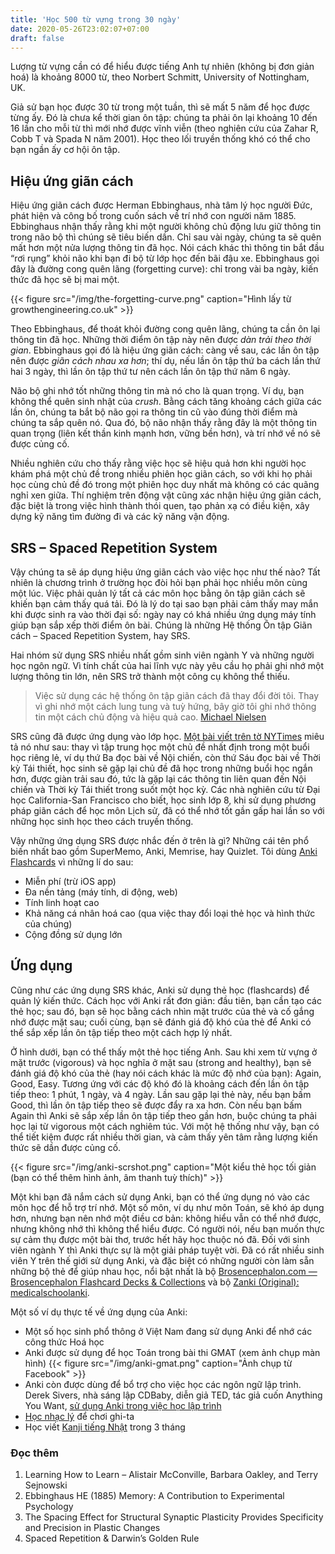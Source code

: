 ```yaml
---
title: 'Học 500 từ vựng trong 30 ngày'
date: 2020-05-26T23:02:07+07:00
draft: false
---
```


Lượng từ vựng cần có để hiểu được tiếng Anh tự nhiên (không bị đơn giản hoá) là khoảng 8000 từ, theo Norbert Schmitt, University of Nottingham, UK.

Giả sử bạn học được 30 từ trong một tuần, thì sẽ mất 5 năm để học được từng ấy. Đó là chưa kể thời gian ôn tập: chúng ta phải ôn lại khoảng 10 đến 16 lần cho mỗi từ thì mới nhớ được vĩnh viễn (theo nghiên cứu của Zahar R, Cobb T và Spada N năm 2001). Học theo lối truyền thống khó có thể cho bạn ngần ấy cơ hội ôn tập.

## Hiệu ứng giãn cách

Hiệu ứng giãn cách được Herman Ebbinghaus, nhà tâm lý học người Đức, phát hiện và công bố trong cuốn sách về trí nhớ con người năm 1885. Ebbinghaus nhận thấy rằng khi một người không chủ động lưu giữ thông tin trong não bộ thì chúng sẽ tiêu biến dần. Chỉ sau vài ngày, chúng ta sẽ quên mất hơn một nửa lượng thông tin đã học. Nói cách khác thì thông tin bắt đầu “rơi rụng” khỏi não khi bạn đi bộ từ lớp học đến bãi đậu xe. Ebbinghaus gọi đây là đường cong quên lãng (forgetting curve): chỉ trong vài ba ngày, kiến thức đã học sẽ bị mai một.

{{< figure src="/img/the-forgetting-curve.png" caption="Hình lấy từ growthengineering.co.uk" >}}

Theo Ebbinghaus, để thoát khỏi đường cong quên lãng, chúng ta cần ôn lại thông tin đã học. Những thời điểm ôn tập này nên được _dàn trải theo thời gian_. Ebbinghaus gọi đó là hiệu ứng giãn cách: càng về sau, các lần ôn tập nên được _giãn cách nhau xa hơn_; thí dụ, nếu lần ôn tập thứ ba cách lần thứ hai 3 ngày, thì lần ôn tập thứ tư nên cách lần ôn tập thứ năm 6 ngày.

Não bộ ghi nhớ tốt những thông tin mà nó cho là quan trọng. Ví dụ, bạn không thể quên sinh nhật của _crush_. Bằng cách tăng khoảng cách giữa các lần ôn, chúng ta bắt bộ não gọi ra thông tin cũ vào đúng thời điểm mà chúng ta sắp quên nó. Qua đó, bộ não nhận thấy rằng đây là một thông tin quan trọng (liên kết thần kinh mạnh hơn, vững bền hơn), và trí nhớ về nó sẽ được củng cố.

Nhiều nghiên cứu cho thấy rằng việc học sẽ hiệu quả hơn khi người học khám phá một chủ đề trong nhiều phiên học giãn cách, so với khi họ phải học cùng chủ đề đó trong một phiên học duy nhất mà không có các quãng nghỉ xen giữa. Thí nghiệm trên động vật cũng xác nhận hiệu ứng giãn cách, đặc biệt là trong việc hình thành thói quen, tạo phản xạ có điều kiện, xây dựng kỹ năng tìm đường đi và các kỹ năng vận động.

## SRS – Spaced Repetition System

Vậy chúng ta sẽ áp dụng hiệu ứng giãn cách vào việc học như thế nào? Tất nhiên là chương trình ở trường học đòi hỏi bạn phải học nhiều môn cùng một lúc. Việc phải quản lý tất cả các môn học bằng ôn tập giãn cách sẽ khiến bạn cảm thấy quá tải. Đó là lý do tại sao bạn phải cảm thấy may mắn khi được sinh ra vào thời đại số: ngày nay có khá nhiều ứng dụng máy tính giúp bạn sắp xếp thời điểm ôn bài. Chúng là những Hệ thống Ôn tập Giãn cách – Spaced Repetition System, hay SRS.

Hai nhóm sử dụng SRS nhiều nhất gồm sinh viên ngành Y và những người học ngôn ngữ. Vì tính chất của hai lĩnh vực này yêu cầu họ phải ghi nhớ một lượng thông tin lớn, nên SRS trở thành một công cụ không thể thiếu.

> Việc sử dụng các hệ thống ôn tập giãn cách đã thay đổi đời tôi. Thay vì ghi nhớ một cách lung tung và tuỳ hứng, bây giờ tôi ghi nhớ thông tin một cách chủ động và hiệu quả cao.
> [Michael Nielsen](http://augmentingcognition.com/ltm.html)

SRS cũng đã được ứng dụng vào lớp học. [Một bài viết trên tờ NYTimes](https://www.nytimes.com/2011/09/11/opinion/sunday/quality-homework-a-smart-idea.html) miêu tả nó như sau: thay vì tập trung học một chủ đề nhất định trong một buổi học riêng lẻ, ví dụ thứ Ba đọc bài về Nội chiến, còn thứ Sáu đọc bài về Thời kỳ Tái thiết, học sinh sẽ gặp lại chủ đề đã học trong những buổi học ngắn hơn, được giàn trải sau đó, tức là gặp lại các thông tin liên quan đến Nội chiến và Thời kỳ Tái thiết trong suốt một học kỳ. Các nhà nghiên cứu từ Đại học California-San Francisco cho biết, học sinh lớp 8, khi sử dụng phương pháp giãn cách để học môn Lịch sử, đã có thể nhớ tốt gần gấp hai lần so với những học sinh học theo cách truyền thống.

Vậy những ứng dụng SRS được nhắc đến ở trên là gì? Những cái tên phổ biến nhất bao gồm SuperMemo, Anki, Memrise, hay Quizlet. Tôi dùng [Anki Flashcards](https://apps.ankiweb.net/) vì những lí do sau:

- Miễn phí (trừ iOS app)
- Đa nền tảng (máy tính, di động, web)
- Tính linh hoạt cao
- Khả năng cá nhân hoá cao (qua việc thay đổi loại thẻ học và hình thức của chúng)
- Cộng đồng sử dụng lớn

## Ứng dụng

Cũng như các ứng dụng SRS khác, Anki sử dụng thẻ học (flashcards) để quản lý kiến thức. Cách học với Anki rất đơn giản: đầu tiên, bạn cần tạo các thẻ học; sau đó, bạn sẽ học bằng cách nhìn mặt trước của thẻ và cố gắng nhớ được mặt sau; cuối cùng, bạn sẽ đánh giá độ khó của thẻ để Anki có thể sắp xếp lần ôn tập tiếp theo một cách hợp lý nhất.

Ở hình dưới, bạn có thể thấy một thẻ học tiếng Anh. Sau khi xem từ vựng ở mặt trước (vigorous) và học nghĩa ở mặt sau (strong and healthy), bạn sẽ đánh giá độ khó của thẻ (hay nói cách khác là mức độ nhớ của bạn): Again, Good, Easy. Tương ứng với các độ khó đó là khoảng cách đến lần ôn tập tiếp theo: 1 phút, 1 ngày, và 4 ngày. Lần sau gặp lại thẻ này, nếu bạn bấm Good, thì lần ôn tập tiếp theo sẽ được đẩy ra xa hơn. Còn nếu bạn bấm Again thì Anki sẽ sắp xếp lần ôn tập tiếp theo gần hơn, buộc chúng ta phải học lại từ vigorous một cách nghiêm túc. Với một hệ thống như vậy, bạn có thể tiết kiệm được rất nhiều thời gian, và cảm thấy yên tâm rằng lượng kiến thức sẽ dần được củng cố.

{{< figure src="/img/anki-scrshot.png" caption="Một kiểu thẻ học tối giản (bạn có thể thêm hình ảnh, âm thanh tuỳ thích)" >}}

Một khi bạn đã nắm cách sử dụng Anki, bạn có thể ứng dụng nó vào các môn học để hỗ trợ trí nhớ. Một số môn, ví dụ như môn Toán, sẽ khó áp dụng hơn, nhưng bạn nên nhớ một điều cơ bản: không hiểu vẫn có thể nhớ được, nhưng không nhớ thì không thể hiểu được. Có người nói, nếu bạn muốn thực sự cảm thụ được một bài thơ, trước hết hãy học thuộc nó đã. Đối với sinh viên ngành Y thì Anki thực sự là một giải pháp tuyệt vời. Đã có rất nhiều sinh viên Y trên thế giới sử dụng Anki, và đặc biệt có những người còn làm sẵn những bộ thẻ để giúp nhau học, nổi bật nhất là bộ [Brosencephalon.com — Brosencephalon Flashcard Decks & Collections](https://www.brosencephalon.com/flashcards) và bộ [Zanki (Original): medicalschoolanki](https://www.reddit.com/r/medicalschoolanki/comments/6cx6be/zanki_original/).

Một số ví dụ thực tế về ứng dụng của Anki:

- Một số học sinh phổ thông ở Việt Nam đang sử dụng Anki để nhớ các công thức Hoá học
- Anki được sử dụng để học Toán trong bài thi GMAT (xem ảnh chụp màn hình)
  {{< figure src="/img/anki-gmat.png" caption="Ảnh chụp từ Facebook" >}}
- Anki còn được dùng để bổ trợ cho việc học các ngôn ngữ lập trình. Derek Sivers, nhà sáng lập CDBaby, diễn giả TED, tác giả cuốn Anything You Want, [sử dụng Anki trong việc học lập trình](https://sivers.org/srs)
- [Học nhạc lý](https://fretboardanatomy.com/anki/) để chơi ghi-ta
- Học viết [Kanji tiếng Nhật](https://www.fluentin3months.com/2k-kanji/) trong 3 tháng

### Đọc thêm

1. Learning How to Learn – Alistair McConville, Barbara Oakley, and Terry Sejnowski
2. Ebbinghaus HE (1885) Memory: A Contribution to Experimental Psychology
3. The Spacing Effect for Structural Synaptic Plasticity Provides Specificity and Precision in Plastic Changes
4. Spaced Repetition & Darwin’s Golden Rule
